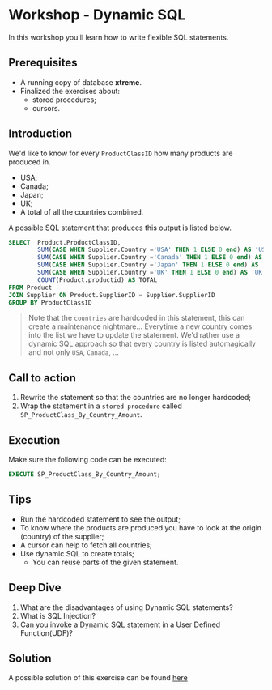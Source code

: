 # Workshop - Dynamic SQL
In this workshop you'll learn how to write flexible SQL statements.

## Prerequisites
- A running copy of database **xtreme**.
- Finalized the exercises about:
    - stored procedures;
    - cursors.

## Introduction
We'd like to know for every `ProductClassID` how many products are produced in.
- USA;
- Canada;
- Japan;
- UK;
- A total of all the countries combined.

A possible SQL statement that produces this output is listed below.
```sql
SELECT  Product.ProductClassID,
        SUM(CASE WHEN Supplier.Country ='USA' THEN 1 ELSE 0 end) AS 'USA',​
        SUM(CASE WHEN Supplier.Country ='Canada' THEN 1 ELSE 0 end) AS 'Canada',​
        SUM(CASE WHEN Supplier.Country ='Japan' THEN 1 ELSE 0 end) AS 'Japan',​
        SUM(CASE WHEN Supplier.Country ='UK' THEN 1 ELSE 0 end) AS 'UK',​
        COUNT(Product.productid) AS TOTAL
FROM Product 
JOIN Supplier ON Product.SupplierID = Supplier.SupplierID
GROUP BY ProductClassID
```
> Note that the `countries` are hardcoded in this statement, this can create a maintenance nightmare... Everytime a new country comes into the list we have to update the statement. We'd rather use a dynamic SQL approach so that every country is listed automagically and not only `USA`, `Canada`, ...


## Call to action
1. Rewrite the statement so that the countries are no longer hardcoded;
2. Wrap the statement in a `stored procedure` called `SP_ProductClass_By_Country_Amount`.

## Execution
Make sure the following code can be executed:

```sql
EXECUTE SP_ProductClass_By_Country_Amount;
```

## Tips
- Run the hardcoded statement to see the output;
- To know where the products are produced you have to look at the origin (country) of the supplier;
- A cursor can help to fetch all countries;
- Use dynamic SQL to create totals;
    - You can reuse parts of the given statement.

## Deep Dive
1. What are the disadvantages of using Dynamic SQL statements?
2. What is SQL Injection?
3. Can you invoke a Dynamic SQL statement in a User Defined Function(UDF)?

## Solution
A possible solution of this exercise can be found [here](solutions/dynamic-sql-1.sql)

